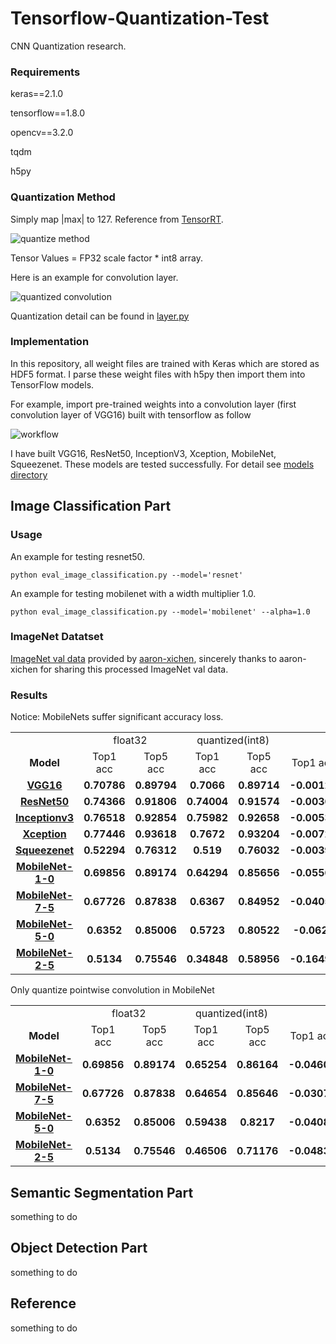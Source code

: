 # Tensorflow-Quantization-Test

CNN Quantization research.

### Requirements

keras==2.1.0

tensorflow==1.8.0

opencv==3.2.0

tqdm

h5py

### Quantization Method

Simply map |max| to 127. Reference from [TensorRT](http://on-demand.gputechconf.com/gtc/2017/presentation/s7310-8-bit-inference-with-tensorrt.pdf).

![quantize method](https://github.com/TianzhongSong/Tensorflow-quantization-test/blob/master/figures/quantize.PNG)

Tensor Values = FP32 scale factor * int8 array.

Here is an example for convolution layer.

![quantized convolution](https://github.com/TianzhongSong/Tensorflow-quantization-test/blob/master/figures/quantized_conv.PNG)

Quantization detail can be found in [layer.py](https://github.com/TianzhongSong/Tensorflow-quantization-test/blob/master/utils/layers.py)

### Implementation

In this repository, all weight files are trained with Keras which are stored as HDF5 format. I parse these weight files with h5py then import them into TensorFlow models.

For example, import pre-trained weights into a convolution layer (first convolution layer of VGG16) built with tensorflow as follow

![workflow](https://github.com/TianzhongSong/Tensorflow-quantization-test/blob/master/figures/workflow.PNG)

I have built VGG16, ResNet50, InceptionV3, Xception, MobileNet, Squeezenet.
These models are tested successfully. For detail see [models directory](https://github.com/TianzhongSong/Tensorflow-quantization-test/tree/master/models)

## Image Classification Part

### Usage

An example for testing resnet50.

    python eval_image_classification.py --model='resnet'

An example for testing mobilenet with a width multiplier 1.0.

    python eval_image_classification.py --model='mobilenet' --alpha=1.0
    
### ImageNet Datatset

[ImageNet val data](http://ml.cs.tsinghua.edu.cn/~chenxi/dataset/val224_compressed.pkl) 
provided by [aaron-xichen](https://github.com/aaron-xichen), 
sincerely thanks to aaron-xichen for sharing this processed ImageNet val data.

### Results

Notice: MobileNets suffer significant accuracy loss.

<table width="95%">
  <tr>
    <td></td>
    <td colspan=2 align=center>float32</td>
    <td colspan=2 align=center>quantized(int8)</td>
    <td colspan=2 align=center>diff</td>
  </tr>
  <tr>
    <td align=center><b>Model</td>
    <td align=center>Top1 acc</td>
    <td align=center>Top5 acc</td>
    <td align=center>Top1 acc</td>
    <td align=center>Top5 acc</td>
    <td align=center>Top1 acc</td>
    <td align=center>Top5 acc</td>
  </tr>
  <tr>
    <td align=center width="10%"><b><a href="https://github.com/fchollet/deep-learning-models/releases/download/v0.1/vgg16_weights_tf_dim_ordering_tf_kernels.h5">VGG16</a></td>
    <td align=center width="10%"><b>0.70786</td>
    <td align=center width="10%"><b>0.89794</td>
    <td align=center width="10%"><b>0.7066</td>
    <td align=center width="10%"><b>0.89714</td>
    <td align=center width="10%"><b>-0.00126</td>
    <td align=center width="10%"><b>-0.0008</td>
  </tr>
  <tr>
    <td align=center width="10%"><b><a href="https://github.com/fchollet/deep-learning-models/releases/download/v0.2/resnet50_weights_tf_dim_ordering_tf_kernels.h5">ResNet50</a></td>
    <td align=center width="10%"><b>0.74366</td>
    <td align=center width="10%"><b>0.91806</td>
    <td align=center width="10%"><b>0.74004</td>
    <td align=center width="10%"><b>0.91574</td>
    <td align=center width="10%"><b>-0.00362</td>
    <td align=center width="10%"><b>-0.00232</td>
  </tr>
  <tr>
    <td align=center width="10%"><b><a href="https://github.com/fchollet/deep-learning-models/releases/download/v0.5/inception_v3_weights_tf_dim_ordering_tf_kernels.h5">Inceptionv3</a></td>
    <td align=center width="10%"><b>0.76518</td>
    <td align=center width="10%"><b>0.92854</td>
    <td align=center width="10%"><b>0.75982</td>
    <td align=center width="10%"><b>0.92658</td>
    <td align=center width="10%"><b>-0.00536</td>
    <td align=center width="10%"><b>-0.00196</td>
  </tr>
  <tr>
    <td align=center width="10%"><b><a href="https://github.com/fchollet/deep-learning-models/releases/download/v0.4/xception_weights_tf_dim_ordering_tf_kernels.h5">Xception</a></td>
    <td align=center width="10%"><b>0.77446</td>
    <td align=center width="10%"><b>0.93618</td>
    <td align=center width="10%"><b>0.7672</td>
    <td align=center width="10%"><b>0.93204</td>
    <td align=center width="10%"><b>-0.00726</td>
    <td align=center width="10%"><b>-0.00414</td>
  </tr>
  <tr>
    <td align=center width="10%"><b><a href="https://github.com/rcmalli/keras-squeezenet/releases/download/v1.0/squeezenet_weights_tf_dim_ordering_tf_kernels.h5">Squeezenet</a></td>
    <td align=center width="10%"><b>0.52294</td>
    <td align=center width="10%"><b>0.76312</td>
    <td align=center width="10%"><b>0.519</td>
    <td align=center width="10%"><b>0.76032</td>
    <td align=center width="10%"><b>-0.00394</td>
    <td align=center width="10%"><b>-0.0028</td>
  </tr>
  <tr>
    <td align=center width="10%"><b><a href="https://github.com/fchollet/deep-learning-models/releases/download/v0.6/mobilenet_1_0_224_tf.h5">MobileNet-1-0</a></td>
    <td align=center width="10%"><b>0.69856</td>
    <td align=center width="10%"><b>0.89174</td>
    <td align=center width="10%"><b>0.64294</td>
    <td align=center width="10%"><b>0.85656</td>
    <td align=center width="10%"><b>-0.05562</td>
    <td align=center width="10%"><b>-0.03518</td>
  </tr>
  <tr>
    <td align=center width="10%"><b><a href="https://github.com/fchollet/deep-learning-models/releases/download/v0.6/mobilenet_7_5_224_tf.h5">MobileNet-7-5</a></td>
    <td align=center width="10%"><b>0.67726</td>
    <td align=center width="10%"><b>0.87838</td>
    <td align=center width="10%"><b>0.6367</td>
    <td align=center width="10%"><b>0.84952</td>
    <td align=center width="10%"><b>-0.04056</td>
    <td align=center width="10%"><b>-0.02886</td>
    </tr>
  <tr>
    <td align=center width="10%"><b><a href="https://github.com/fchollet/deep-learning-models/releases/download/v0.6/mobilenet_5_0_224_tf.h5">MobileNet-5-0</a></td>
    <td align=center width="10%"><b>0.6352</td>
    <td align=center width="10%"><b>0.85006</td>
    <td align=center width="10%"><b>0.5723</td>
    <td align=center width="10%"><b>0.80522</td>
    <td align=center width="10%"><b>-0.0629</td>
    <td align=center width="10%"><b>-0.04484</td>
  </tr>
  <tr>
    <td align=center width="10%"><b><a href="https://github.com/fchollet/deep-learning-models/releases/download/v0.6/mobilenet_2_5_224_tf.h5">MobileNet-2-5</a></td>
    <td align=center width="10%"><b>0.5134</td>
    <td align=center width="10%"><b>0.75546</td>
    <td align=center width="10%"><b>0.34848</td>
    <td align=center width="10%"><b>0.58956</td>
    <td align=center width="10%"><b>-0.16492</td>
    <td align=center width="10%"><b>-0.1659</td>
  </tr>
</table>

Only quantize pointwise convolution in MobileNet

<table width="95%">
  <tr>
    <td></td>
    <td colspan=2 align=center>float32</td>
    <td colspan=2 align=center>quantized(int8)</td>
    <td colspan=2 align=center>diff</td>
  </tr>
  <tr>
    <td align=center><b>Model</td>
    <td align=center>Top1 acc</td>
    <td align=center>Top5 acc</td>
    <td align=center>Top1 acc</td>
    <td align=center>Top5 acc</td>
    <td align=center>Top1 acc</td>
    <td align=center>Top5 acc</td>
  </tr>
  <tr>
    <td align=center width="10%"><b><a href="https://github.com/fchollet/deep-learning-models/releases/download/v0.6/mobilenet_1_0_224_tf.h5">MobileNet-1-0</a></td>
    <td align=center width="10%"><b>0.69856</td>
    <td align=center width="10%"><b>0.89174</td>
    <td align=center width="10%"><b>0.65254</td>
    <td align=center width="10%"><b>0.86164</td>
    <td align=center width="10%"><b>-0.04602</td>
    <td align=center width="10%"><b>-0.0301</td>
  </tr>
  <tr>
    <td align=center width="10%"><b><a href="https://github.com/fchollet/deep-learning-models/releases/download/v0.6/mobilenet_7_5_224_tf.h5">MobileNet-7-5</a></td>
    <td align=center width="10%"><b>0.67726</td>
    <td align=center width="10%"><b>0.87838</td>
    <td align=center width="10%"><b>0.64654</td>
    <td align=center width="10%"><b>0.85646</td>
    <td align=center width="10%"><b>-0.03072</td>
    <td align=center width="10%"><b>-0.02192</td>
    </tr>
  <tr>
    <td align=center width="10%"><b><a href="https://github.com/fchollet/deep-learning-models/releases/download/v0.6/mobilenet_5_0_224_tf.h5">MobileNet-5-0</a></td>
    <td align=center width="10%"><b>0.6352</td>
    <td align=center width="10%"><b>0.85006</td>
    <td align=center width="10%"><b>0.59438</td>
    <td align=center width="10%"><b>0.8217</td>
    <td align=center width="10%"><b>-0.04082</td>
    <td align=center width="10%"><b>-0.02836</td>
  </tr>
  <tr>
    <td align=center width="10%"><b><a href="https://github.com/fchollet/deep-learning-models/releases/download/v0.6/mobilenet_2_5_224_tf.h5">MobileNet-2-5</a></td>
    <td align=center width="10%"><b>0.5134</td>
    <td align=center width="10%"><b>0.75546</td>
    <td align=center width="10%"><b>0.46506</td>
    <td align=center width="10%"><b>0.71176</td>
    <td align=center width="10%"><b>-0.04834</td>
    <td align=center width="10%"><b>-0.0437</td>
  </tr>
</table>

## Semantic Segmentation Part

something to do

## Object Detection Part

something to do

## Reference

something to do
